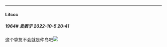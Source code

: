 

*****

####  Litccc  
##### 1964#       发表于 2022-10-5 20:41

这个挚友不会就是仲岛吧<img src="https://static.saraba1st.com/image/smiley/face2017/037.png" referrerpolicy="no-referrer">

